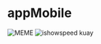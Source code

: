 # appMobile

![MEME](https://encrypted-tbn0.gstatic.com/images?q=tbn:ANd9GcQsHhzxVTQK8bwa-PTAOa7Jtf65VKVeCzkmc8UyVqWCt3F5feOaYw-n6aOsJSO3Dw6FRCY&usqp=CAU)
![ishowspeed](https://i.kym-cdn.com/entries/icons/mobile/000/040/978/Bald_speed_Scared.jpg)
kuay